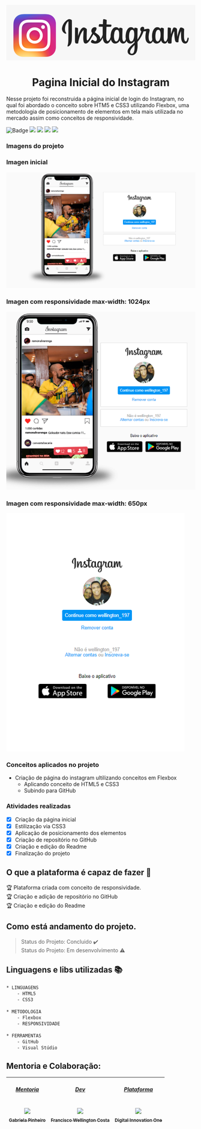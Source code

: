 

<img src="assets/images/logo-instagram.png"/>

<h1 align="center"> Pagina Inicial do Instagram </h1>

 Nesse projeto foi reconstruida a página inicial de login do Instagram, no qual foi abordado o conceito sobre HTM5 e CSS3 utilizando Flexbox, uma metodologia de posicionamento de elementos em tela mais utilizada no mercado assim como conceitos de responsividade.

 
 ![Badge](https://img.shields.io/static/v1?label=css3&message=linguagem&color=blue&style=for-the-badge&logo=CSS3)
<img src="https://img.shields.io/static/v1?label=HTML5&message=linguagem&color=green&style=for-the-badge&logo=HTML5"/>
<img src="https://img.shields.io/static/v1?label=flexbox&message=metodologia&color=yellow&style=for-the-badge&logo=Flexbox"/>
<img src="https://img.shields.io/static/v1?label=Github&message=plataforma&color=orange&style=for-the-badge&logo=GITHUB"/>
<img src="https://img.shields.io/static/v1?label=visualstudio&message=plataforma&color=blue&style=for-the-badge&logo=VISUALSTUDIO"/>

### Imagens do projeto

<h3>Imagen inicial</h3>
<img src="assets/images/Capturar1.PNG"/></br>

<h3>Imagen com responsividade max-width: 1024px</h3>
<img src="assets/images/Capturar2.PNG"/></br>

<h3>Imagen com responsividade max-width: 650px</h3>
<img src="assets/images/Capturar3.PNG"/></br>


### Conceitos aplicados no projeto
- Criação de página do instagram ultilizando conceitos em Flexbox
    - Aplicando conceito de HTML5 e CSS3 
    - Subindo para GitHub


### Atividades realizadas 

- [X] Criação da página inicial
- [X] Estilização via CSS3
- [X] Aplicação de posicionamento dos elementos
- [X] Criação de repositório no GitHub
- [X] Criação e edição do Readme
- [X] Finalização do projeto

## O que a plataforma é capaz de fazer :checkered_flag:

:trophy: Plataforma criada com conceito de responsividade.</br>
:trophy: Criação e adição de repositório no GitHub</br>
:trophy: Criação e edição do Readme</br>


## Como está andamento do projeto.

> Status do Projeto: Concluido :heavy_check_mark:</br>
> Status do Projeto: Em desenvolvimento :warning:

## Linguagens e libs utilizadas :books:
    * LINGUAGENS
        - HTML5
        - CSS3

    * METODOLOGIA
        - Flexbox
        - RESPONSIVIDADE

    * FERRAMENTAS
        - GitHub
        - Visual Stúdio

## Mentoria e Colaboração:

[<h5>Mentoria</h5><br><img src="https://avatars1.githubusercontent.com/u/49404599?s=400&u=0a44d5acfb5a8d23a7279826b08027676c113038&v=4" width=115 > <br> <sub> Gabriela Pinheiro </sub>](https://github.com/SpruceGabriela) |[<h5>Dev</h5><br><img src="https://avatars0.githubusercontent.com/u/46049384?s=400&u=5ffc9ececdad90da42baa09e1892f037e800e0db&v=4" width=115 > <br> <sub> Francisco Wellington Costa </sub>](https://github.com/wellington197) |[<h5>Plataforma</h5><br><img src="https://avatars0.githubusercontent.com/u/26231823?s=200&v=4" width=115 > <br> <sub> Digital Innovation One </sub>](https://github.com/search?q=digitalinovation) 
| :---: | :---: | :---: |